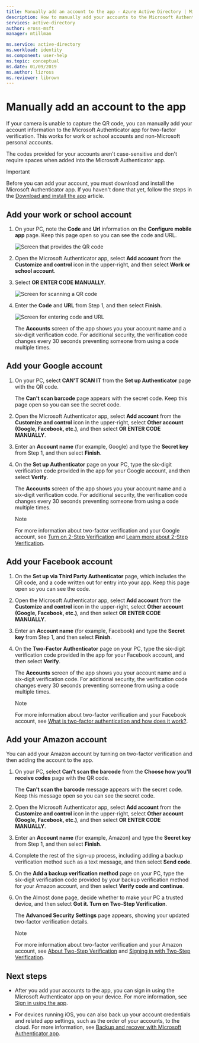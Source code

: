 ```yaml
---
title: Manually add an account to the app - Azure Active Directory | Microsoft Docs
description: How to manually add your accounts to the Microsoft Authenticator app for two-factor verification.
services: active-directory
author: eross-msft
manager: mtillman

ms.service: active-directory
ms.workload: identity
ms.component: user-help
ms.topic: conceptual
ms.date: 01/09/2019
ms.author: lizross
ms.reviewer: librown
---
```


# Manually add an account to the app
If your camera is unable to capture the QR code, you can manually add your account information to the Microsoft Authenticator app for two-factor verification. This works for work or school accounts and non-Microsoft personal accounts.

The codes provided for your accounts aren't case-sensitive and don't require spaces when added into the Microsoft Authenticator app.

>[!Important]
>Before you can add your account, you must download and install the Microsoft Authenticator app. If you haven't done that yet, follow the steps in the [Download and install the app](microsoft-authenticator-app-how-to.md) article.

## Add your work or school account

1. On your PC, note the **Code** and **Url** information on the **Configure mobile app** page. Keep this page open so you can see the code and URL.
    
    ![Screen that provides the QR code](./media/microsoft-authenticator-app-add-account-manual/auth-app-barcode.png)

2. Open the Microsoft Authenticator app, select **Add account** from the **Customize and control** icon in the upper-right, and then select **Work or school account**.

3. Select **OR ENTER CODE MANUALLY**.

    ![Screen for scanning a QR code](./media/microsoft-authenticator-app-add-account-manual/auth-app-manual-code.png)
   
4. Enter the **Code** and **URL** from Step 1, and then select **Finish**.

    ![Screen for entering code and URL](./media/microsoft-authenticator-app-add-account-manual/auth-app-code-url.png)

    The **Accounts** screen of the app shows you your account name and a six-digit verification code. For additional security, the verification code changes every 30 seconds preventing someone from using a code multiple times.

## Add your Google account

1. On your PC, select **CAN'T SCAN IT** from the **Set up Authenticator** page with the QR code.

    The **Can't scan barcode** page appears with the secret code. Keep this page open so you can see the secret code.

2. Open the Microsoft Authenticator app, select **Add account** from the **Customize and control** icon in the upper-right, select **Other account (Google, Facebook, etc.)**, and then select **OR ENTER CODE MANUALLY**.

3. Enter an **Account name** (for example, Google) and type the **Secret key** from Step 1, and then select **Finish**.

4. On the **Set up Authenticator** page on your PC, type the six-digit verification code provided in the app for your Google account, and then select **Verify**.

    The **Accounts** screen of the app shows you your account name and a six-digit verification code. For additional security, the verification code changes every 30 seconds preventing someone from using a code multiple times.

    >[!NOTE]
    >For more information about two-factor verification and your Google account, see [Turn on 2-Step Verification](https://support.google.com/accounts/answer/185839) and [Learn more about 2-Step Verification](https://www.google.com/landing/2step/help.html).

## Add your Facebook account

1. On the **Set up via Third Party Authenticator** page, which includes the QR code, and a code written out for entry into your app. Keep this page open so you can see the code.

2. Open the Microsoft Authenticator app, select **Add account** from the **Customize and control** icon in the upper-right, select **Other account (Google, Facebook, etc.)**, and then select **OR ENTER CODE MANUALLY**.

3. Enter an **Account name** (for example, Facebook) and type the **Secret key** from Step 1, and then select **Finish**.

4. On the **Two-Factor Authenticator** page on your PC, type the six-digit verification code provided in the app for your Facebook account, and then select **Verify**.

    The **Accounts** screen of the app shows you your account name and a six-digit verification code. For additional security, the verification code changes every 30 seconds preventing someone from using a code multiple times.

    >[!NOTE]
    >For more information about two-factor verification and your Facebook account, see [What is two-factor authentication and how does it work?](https://www.facebook.com/help/148233965247823).

## Add your Amazon account
You can add your Amazon account by turning on two-factor verification and then adding the account to the app.

1. On your PC, select **Can't scan the barcode** from the **Choose how you'll receive codes** page with the QR code.

    The **Can't scan the barcode** message appears with the secret code. Keep this message open so you can see the secret code.

2. Open the Microsoft Authenticator app, select **Add account** from the **Customize and control** icon in the upper-right, select **Other account (Google, Facebook, etc.)**, and then select **OR ENTER CODE MANUALLY**.

3. Enter an **Account name** (for example, Amazon) and type the **Secret key** from Step 1, and then select **Finish**.

4. Complete the rest of the sign-up process, including adding a backup verification method such as a text message, and then select **Send code**.

5. On the **Add a backup verification method** page on your PC, type the six-digit verification code provided by your backup verification method for your Amazon account, and then select **Verify code and continue**.

6. On the Almost done page, decide whether to make your PC a trusted device, and then select **Got it. Turn on Two-Step Verification**.

    The **Advanced Security Settings** page appears, showing your updated two-factor verification details.

    >[!NOTE]
    >For more information about two-factor verification and your Amazon account, see [About Two-Step Verification](https://www.amazon.com/gp/help/customer/display.html?nodeId=201596330) and [Signing in with Two-Step Verification](https://www.amazon.com/gp/help/customer/display.html?nodeId=201962440).    

## Next steps

- After you add your accounts to the app, you can sign in using the Microsoft Authenticator app on your device. For more information, see [Sign in using the app](microsoft-authenticator-app-phone-signin-faq.md).

- For devices running iOS, you can also back up your account credentials and related app settings, such as the order of your accounts, to the cloud. For more information, see [Backup and recover with Microsoft Authenticator app](microsoft-authenticator-app-backup-and-recovery.md).